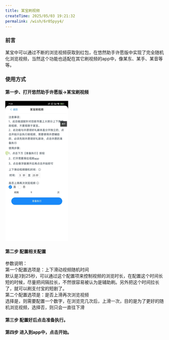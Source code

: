 ```yaml
---
title: 某宝刷视频
createTime: 2025/05/03 19:21:32
permalink: /wish/6r05pyy4/
---
```


### 前言

某宝中可以通过不断的浏览视频获取到红包，在悠然助手许愿版中实现了完全随机化浏览视频，当然这个功能也适配在其它刷视频的app中，像某东、某手、某音等等。   

### 使用方式

#### 第一步、打开悠然助手许愿版->某宝刷视频
<img src="../../../public/images/shiPing.jpg" width="200"/>

#### 第二步 配置相关配置
参数说明：  
第一个配置选项是：上下滑动视频随机时间  
默认是3到25秒，可以通过这个配置项来控制视频的浏览时长，在配置这个时间长短的时候，尽量把间隔拉长，不然很容易被认为是辅助刷。另外把这个时间拉长了，就可以刷支付宝的短剧了。  
第二个配置选项是：是否上滑再次浏览视频  
选择是，则需要配置一个数字，在浏览完几次后，上滑一次，目的是为了更好的随机浏览视频，选择否，则只会一直往下滑  
#### 第三步 配置好后点击准备执行。

#### 第四步 进入到app中，点击开始。
